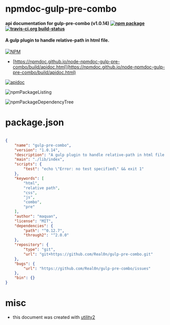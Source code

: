 # npmdoc-gulp-pre-combo

#### api documentation for  gulp-pre-combo (v1.0.14)  [![npm package](https://img.shields.io/npm/v/npmdoc-gulp-pre-combo.svg?style=flat-square)](https://www.npmjs.org/package/npmdoc-gulp-pre-combo) [![travis-ci.org build-status](https://api.travis-ci.org/npmdoc/node-npmdoc-gulp-pre-combo.svg)](https://travis-ci.org/npmdoc/node-npmdoc-gulp-pre-combo)

#### A gulp plugin to handle relative-path in html file.

[![NPM](https://nodei.co/npm/gulp-pre-combo.png?downloads=true&downloadRank=true&stars=true)](https://www.npmjs.com/package/gulp-pre-combo)

- [https://npmdoc.github.io/node-npmdoc-gulp-pre-combo/build/apidoc.html](https://npmdoc.github.io/node-npmdoc-gulp-pre-combo/build/apidoc.html)

[![apidoc](https://npmdoc.github.io/node-npmdoc-gulp-pre-combo/build/screenCapture.buildCi.browser.%252Ftmp%252Fbuild%252Fapidoc.html.png)](https://npmdoc.github.io/node-npmdoc-gulp-pre-combo/build/apidoc.html)

![npmPackageListing](https://npmdoc.github.io/node-npmdoc-gulp-pre-combo/build/screenCapture.npmPackageListing.svg)

![npmPackageDependencyTree](https://npmdoc.github.io/node-npmdoc-gulp-pre-combo/build/screenCapture.npmPackageDependencyTree.svg)



# package.json

```json

{
    "name": "gulp-pre-combo",
    "version": "1.0.14",
    "description": "A gulp plugin to handle relative-path in html file.",
    "main": "./lib/index",
    "scripts": {
        "test": "echo \"Error: no test specified\" && exit 1"
    },
    "keywords": [
        "html",
        "relative path",
        "css",
        "js",
        "combo",
        "pre"
    ],
    "author": "maquan",
    "license": "MIT",
    "dependencies": {
        "path": "^0.12.7",
        "through2": "^2.0.0"
    },
    "repository": {
        "type": "git",
        "url": "git+https://github.com/Real0n/gulp-pre-combo.git"
    },
    "bugs": {
        "url": "https://github.com/Real0n/gulp-pre-combo/issues"
    },
    "bin": {}
}
```



# misc
- this document was created with [utility2](https://github.com/kaizhu256/node-utility2)
